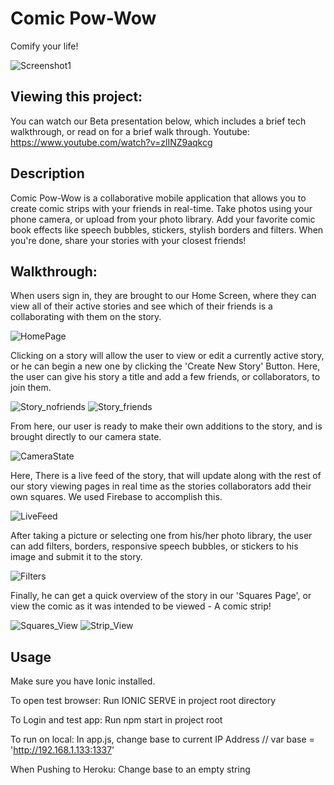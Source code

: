 Comic Pow-Wow
=====================

Comify your life!

![Screenshot1](http://i.imgur.com/DAp5dke.png)

## Viewing this project:

You can watch our Beta presentation below, which includes a brief tech walkthrough, or read on for a brief walk through.
Youtube: https://www.youtube.com/watch?v=zlINZ9aqkcg

## Description

Comic Pow-Wow is a collaborative mobile application that allows you to create comic strips with your friends in real-time. Take photos using your phone camera, or upload from your photo library. Add your favorite comic book effects like speech bubbles, stickers, stylish borders and filters. When you're done, share your stories with your closest friends!

## Walkthrough:

When users sign in, they are brought to our Home Screen, where they can view all of their active stories and see which of their friends is a collaborating with them on the story.

![HomePage](http://i.imgur.com/LoNmAOK.png)

Clicking on a story will allow the user to view or edit a currently active story, or he can begin a new one by clicking the 'Create New Story' Button. Here, the user can give his story a title and add a few friends, or collaborators, to join them.

![Story_nofriends](http://i.imgur.com/A3hZL72.png) ![Story_friends](http://i.imgur.com/tcw7J0Q.png)

From here, our user is ready to make their own additions to the story, and is brought directly to our camera state.

![CameraState](http://i.imgur.com/XOSqmzN.png)

Here, There is a live feed of the story, that will update along with the rest of our story viewing pages in real time as the stories collaborators add their own squares. We used Firebase to accomplish this.

![LiveFeed](http://i.imgur.com/qWaaxbN.png)

After taking a picture or selecting one from his/her photo library, the user can add filters, borders, responsive speech bubbles, or stickers to his image and submit it to the story.

![Filters](http://i.imgur.com/hzRHtyW.png)

Finally, he can get a quick overview of the story in our 'Squares Page', or view the comic as it was intended to be viewed - A comic strip!

![Squares_View](http://i.imgur.com/9Fb8ei4.png)
![Strip_View](http://i.imgur.com/bKCqDXi.png)

## Usage

Make sure you have Ionic installed.

To open test browser:
Run IONIC SERVE in project root directory

To Login and test app:
Run npm start in project root

To run on local:
In app.js, change base to current IP Address
// var base = 'http://192.168.1.133:1337'

When Pushing to Heroku:
Change base to an empty string

